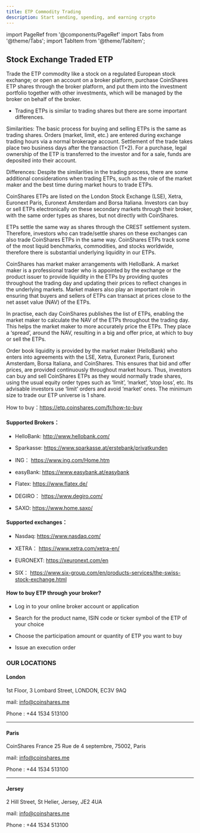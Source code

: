 ```yaml
---
title: ETP Commodity Trading
description: Start sending, spending, and earning crypto
---
```


import PageRef from '@components/PageRef'
import Tabs from '@theme/Tabs';
import TabItem from '@theme/TabItem';

## Stock Exchange Traded ETP

Trade the ETP commodity like a stock on a regulated European stock exchange; or open an account on a broker platform, purchase CoinShares ETP shares through the broker platform, and put them into the investment portfolio together with other investments, which will be managed by the broker on behalf of the broker. 

- Trading ETPs is similar to trading shares but there are some important differences.

Similarities: The basic process for buying and selling ETPs is the same as trading shares. Orders (market, limit, etc.) are entered during exchange trading hours via a normal brokerage account. Settlement of the trade takes place two business days after the transaction (T+2). For a purchase, legal ownership of the ETP is transferred to the investor and for a sale, funds are deposited into their account.

Differences: Despite the similarities in the trading process, there are some additional considerations when trading ETPs, such as the role of the market maker and the best time during market hours to trade ETPs.

CoinShares ETPs are listed on the London Stock Exchange (LSE), Xetra, Euronext Paris, Euronext Amsterdam and Borsa Italiana. Investors can buy or sell ETPs electronically on these secondary markets through their broker, with the same order types as shares, but not directly with CoinShares.

ETPs settle the same way as shares through the CREST settlement system. Therefore, investors who can trade/settle shares on these exchanges can also trade CoinShares ETPs in the same way. CoinShares ETPs track some of the most liquid benchmarks, commodities, and stocks worldwide, therefore there is substantial underlying liquidity in our ETPs.

CoinShares has market maker arrangements with HelloBank. A market maker is a professional trader who is appointed by the exchange or the product issuer to provide liquidity in the ETPs by providing quotes throughout the trading day and updating their prices to reflect changes in the underlying markets. Market makers also play an important role in ensuring that buyers and sellers of ETPs can transact at prices close to the net asset value (NAV) of the ETPs.

In practise, each day CoinShares publishes the list of ETPs, enabling the market maker to calculate the NAV of the ETPs throughout the trading day. This helps the market maker to more accurately price the ETPs. They place a ‘spread’, around the NAV, resulting in a big and offer price, at which to buy or sell the ETPs.

Order book liquidity is provided by the market maker (HelloBank) who enters into agreements with the LSE, Xetra, Euronext Paris, Euronext Amsterdam, Borsa Italiana, and CoinShares. This ensures that bid and offer prices, are provided continuously throughout market hours. Thus, investors can buy and sell CoinShares ETPs as they would normally trade shares, using the usual equity order types such as ‘limit’, ‘market’, ‘stop loss’, etc. Its advisable investors use ‘limit’ orders and avoid ‘market’ ones. The minimum size to trade our ETP universe is 1 share.

How to buy：https://etp.coinshares.com/fr/how-to-buy

#### Supported Brokers：

- HelloBank:  http://www.hellobank.com/

- Sparkasse:  https://www.sparkasse.at/erstebank/privatkunden

- ING： https://www.ing.com/Home.htm

- easyBank:  https://www.easybank.at/easybank

- Flatex:  https://www.flatex.de/

- DEGIRO： https://www.degiro.com/

- SAXO:  https://www.home.saxo/

#### Supported exchanges：

- Nasdaq:  https://www.nasdaq.com/

- XETRA： https://www.xetra.com/xetra-en/

- EURONEXT:  https://xeuronext.com/en

- SIX： https://www.six-group.com/en/products-services/the-swiss-stock-exchange.html

#### How to buy ETP through your broker?

- Log in to your online broker account or application

- Search for the product name, ISIN code or ticker symbol of the ETP of your choice

- Choose the participation amount or quantity of ETP you want to buy

- Issue an execution order




### OUR LOCATIONS

#### London

1st Floor, 3 Lombard Street, LONDON, EC3V 9AQ

mail: info@coinshares.me

Phone : +44 1534 513100


___

#### Paris

CoinShares France
25 Rue de 4 septembre, 75002, Paris


mail: info@coinshares.me

Phone : +44 1534 513100

___


#### Jersey

2 Hill Street, St Helier, Jersey, JE2 4UA

mail: info@coinshares.me

Phone : +44 1534 513100
